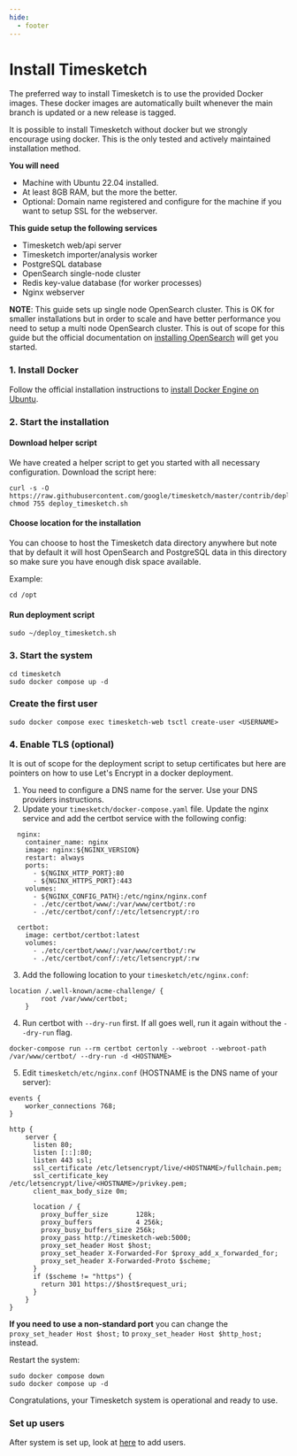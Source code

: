 ```yaml
---
hide:
  - footer
---
```

# Install Timesketch

The preferred way to install Timesketch is to use the provided Docker images. These docker images are automatically built whenever the main branch is updated or a new release is tagged.

It is possible to install Timesketch without docker but we strongly encourage using docker. This is the only tested and actively maintained installation method.

**You will need**

- Machine with Ubuntu 22.04 installed.
- At least 8GB RAM, but the more the better.
- Optional: Domain name registered and configure for the machine if you want to setup SSL for the webserver.

**This guide setup the following services**

- Timesketch web/api server
- Timesketch importer/analysis worker
- PostgreSQL database
- OpenSearch single-node cluster
- Redis key-value database (for worker processes)
- Nginx webserver

**NOTE**: This guide sets up single node OpenSearch cluster. This is OK for smaller installations but in order to scale and have better performance you need to setup a multi node OpenSearch cluster. This is out of scope for this guide but the official documentation on [installing OpenSearch](https://opensearch.org/docs/latest/opensearch/install/index/) will get you started.

### 1. Install Docker

Follow the official installation instructions to [install Docker Engine on Ubuntu](https://docs.docker.com/engine/install/ubuntu/).

### 2. Start the installation

#### Download helper script

We have created a helper script to get you started with all necessary configuration.
Download the script here:

```shell
curl -s -O https://raw.githubusercontent.com/google/timesketch/master/contrib/deploy_timesketch.sh
chmod 755 deploy_timesketch.sh
```

#### Choose location for the installation

You can choose to host the Timesketch data directory anywhere but note that by default it will host OpenSearch and PostgreSQL data in this directory so make sure you have enough disk space available.

Example:

```shell
cd /opt
```

#### Run deployment script

```shell
sudo ~/deploy_timesketch.sh
```

### 3. Start the system

```shell
cd timesketch
sudo docker compose up -d
```

### Create the first user

```shell
sudo docker compose exec timesketch-web tsctl create-user <USERNAME>
```

### 4. Enable TLS (optional)

It is out of scope for the deployment script to setup certificates but here are
pointers on how to use Let's Encrypt in a docker deployment.

1. You need to configure a DNS name for the server. Use your DNS providers
instructions.
2. Update your `timesketch/docker-compose.yaml` file. Update the nginx service
and add the certbot service with the following config:
  ```
    nginx:
      container_name: nginx
      image: nginx:${NGINX_VERSION}
      restart: always
      ports:
        - ${NGINX_HTTP_PORT}:80
        - ${NGINX_HTTPS_PORT}:443
      volumes:
        - ${NGINX_CONFIG_PATH}:/etc/nginx/nginx.conf
        - ./etc/certbot/www/:/var/www/certbot/:ro
        - ./etc/certbot/conf/:/etc/letsencrypt/:ro

    certbot:
      image: certbot/certbot:latest
      volumes:
        - ./etc/certbot/www/:/var/www/certbot/:rw
        - ./etc/certbot/conf/:/etc/letsencrypt/:rw
  ```
3. Add the following location to your `timesketch/etc/nginx.conf`:
```
location /.well-known/acme-challenge/ {
        root /var/www/certbot;
    }
```
4. Run certbot with `--dry-run` first. If all goes well, run it again without
the `--dry-run` flag.
```
docker-compose run --rm certbot certonly --webroot --webroot-path /var/www/certbot/ --dry-run -d <HOSTNAME>
```
5. Edit `timesketch/etc/nginx.conf` (HOSTNAME is the DNS name of your server):

```
events {
    worker_connections 768;
}

http {
    server {
      listen 80;
      listen [::]:80;
      listen 443 ssl;
      ssl_certificate /etc/letsencrypt/live/<HOSTNAME>/fullchain.pem;
      ssl_certificate_key /etc/letsencrypt/live/<HOSTNAME>/privkey.pem;
      client_max_body_size 0m;

      location / {
        proxy_buffer_size       128k;
        proxy_buffers           4 256k;
        proxy_busy_buffers_size 256k;
        proxy_pass http://timesketch-web:5000;
        proxy_set_header Host $host;
        proxy_set_header X-Forwarded-For $proxy_add_x_forwarded_for;
        proxy_set_header X-Forwarded-Proto $scheme;
      }
      if ($scheme != "https") {
        return 301 https://$host$request_uri;
      }
    }
}
```
**If you need to use a non-standard port** you can change the
`proxy_set_header Host $host;` to `proxy_set_header Host $http_host;` instead.

Restart the system:

```shell
sudo docker compose down
sudo docker compose up -d
```

Congratulations, your Timesketch system is operational and ready to use.

### Set up users

After system is set up, look at [here](/guides/admin/admin-cli/) to add users.
